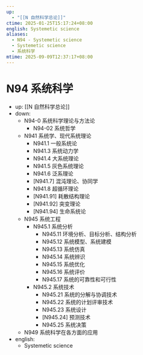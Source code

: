 ```yaml
---
up:
  - "[[N 自然科学总论]]"
ctime: 2025-01-25T15:17:24+08:00
english: Systemetic science
aliases:
  - N94 - Systemetic science
  - Systemetic science
  - 系统科学
mtime: 2025-09-09T12:37:17+08:00
---
```


# N94 系统科学

- up: [[N 自然科学总论]]
- down:
	- N94-0 系统科学理论与方法论
		- N94-02 系统哲学
	- N941 系统学、现代系统理论
		- N941.1 一般系统论
		- N941.3 系统动力学
		- N941.4 大系统理论
		- N941.5 灰色系统理论
		- N941.6 泛系理论
		- [N941.7] 混沌理论、协同学
		- N941.8 超循环理论
		- [N941.91] 耗散结构理论
		- [N941.92] 突变理论
		- [N941.94] 生命系统论
	- N945 系统工程
		- N945.1 系统分析
			- N945.11 环境分析、目标分析、结构分析
			- N945.12 系统模型、系统建模
			- N945.13 系统仿真
			- N945.14 系统辨识
			- N945.15 系统优化
			- N945.16 系统评价
			- N945.17 系统的可靠性和可行性
		- N945.2 系统技术
			- N945.21 系统的分解与协调技术
			- N945.22 系统的计划评审技术
			- N945.23 系统设计
			- [N945.24] 预测技术
			- N945.25 系统决策
	- N949 系统科学在各方面的应用
- english:
	- Systemetic science
